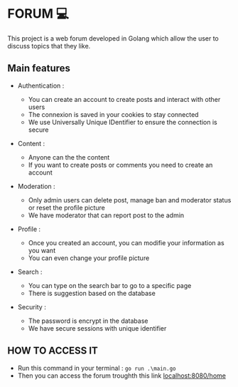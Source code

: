 # FORUM 💻

This project is a web forum developed in Golang which allow the user to discuss topics that they like.


## Main features

- Authentication :
    - You can create an account to create posts and interact with other users
    - The connexion is saved in your cookies to stay connected
    - We use Universally Unique IDentifier to ensure the connection is secure

- Content :
    - Anyone can the the content
    - If you want to create posts or comments you need to create an account

- Moderation :
    - Only admin users can delete post, manage ban and moderator status or reset the profile picture
    - We have moderator that can report post to the admin

- Profile :
    - Once you created an account, you can modifie your information as you want
    - You can even change your profile picture

- Search :
    - You can type on the search bar to go to a specific page
    - There is suggestion based on the database

- Security :
    - The password is encrypt in the database
    - We have secure sessions with unique identifier

## HOW TO ACCESS IT

- Run this command in your terminal : `go run .\main.go`
- Then you can access the forum troughth this link [localhost:8080/home](http://localhost:8080/home)
